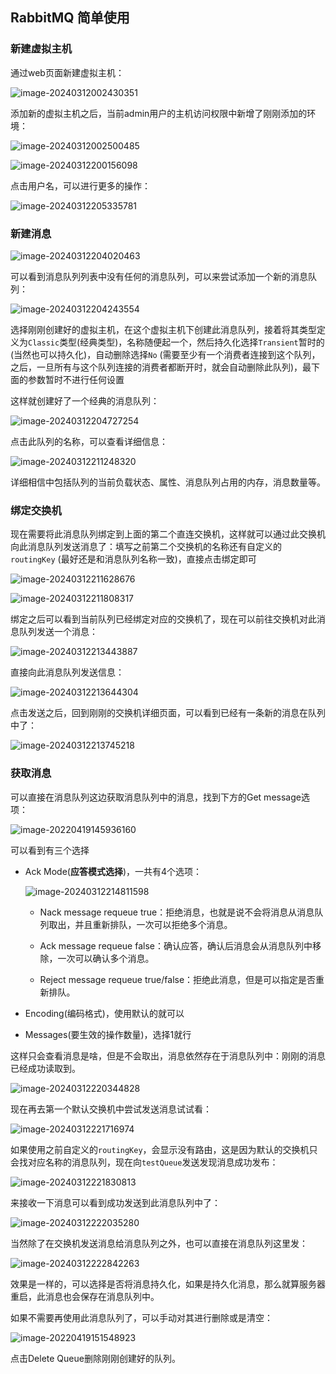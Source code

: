 ## RabbitMQ 简单使用

### 新建虚拟主机

通过web页面新建虚拟主机：

![image-20240312002430351](https://cdn.jsdelivr.net/gh/letengzz/tc2/img202403120025676.png)

添加新的虚拟主机之后，当前admin用户的主机访问权限中新增了刚刚添加的环境：

![image-20240312002500485](https://cdn.jsdelivr.net/gh/letengzz/tc2/img202403120025545.png)

![image-20240312200156098](https://cdn.jsdelivr.net/gh/letengzz/tc2/img202403122001504.png)

点击用户名，可以进行更多的操作：

![image-20240312205335781](https://cdn.jsdelivr.net/gh/letengzz/tc2/img202403122053064.png)

### 新建消息

![image-20240312204020463](https://cdn.jsdelivr.net/gh/letengzz/tc2/img202403122040470.png)

可以看到消息队列列表中没有任何的消息队列，可以来尝试添加一个新的消息队列：

![image-20240312204243554](https://cdn.jsdelivr.net/gh/letengzz/tc2/img202403122042477.png)

选择刚刚创建好的虚拟主机，在这个虚拟主机下创建此消息队列，接着将其类型定义为`Classic`类型(经典类型)，名称随便起一个，然后持久化选择`Transient`暂时的(当然也可以持久化)，自动删除选择`No` (需要至少有一个消费者连接到这个队列，之后，一旦所有与这个队列连接的消费者都断开时，就会自动删除此队列)，最下面的参数暂时不进行任何设置

这样就创建好了一个经典的消息队列：

![image-20240312204727254](https://cdn.jsdelivr.net/gh/letengzz/tc2/img202403122047768.png)

点击此队列的名称，可以查看详细信息：

![image-20240312211248320](https://cdn.jsdelivr.net/gh/letengzz/tc2/img202403122112128.png)

详细相信中包括队列的当前负载状态、属性、消息队列占用的内存，消息数量等。

### 绑定交换机

现在需要将此消息队列绑定到上面的第二个直连交换机，这样就可以通过此交换机向此消息队列发送消息了：填写之前第二个交换机的名称还有自定义的`routingKey` (最好还是和消息队列名称一致)，直接点击绑定即可

![image-20240312211628676](https://cdn.jsdelivr.net/gh/letengzz/tc2/img202403122118404.png)

![image-20240312211808317](https://cdn.jsdelivr.net/gh/letengzz/tc2/img202403122118299.png)



绑定之后可以看到当前队列已经绑定对应的交换机了，现在可以前往交换机对此消息队列发送一个消息：

![image-20240312213443887](https://cdn.jsdelivr.net/gh/letengzz/tc2/img202403122134317.png)

直接向此消息队列发送信息：

![image-20240312213644304](https://cdn.jsdelivr.net/gh/letengzz/tc2/img202403130002912.png)

点击发送之后，回到刚刚的交换机详细页面，可以看到已经有一条新的消息在队列中了：

![image-20240312213745218](https://cdn.jsdelivr.net/gh/letengzz/tc2/img202403122137830.png)

### 获取消息

可以直接在消息队列这边获取消息队列中的消息，找到下方的Get message选项：

![image-20220419145936160](https://cdn.jsdelivr.net/gh/letengzz/tc2/img202403122144515.jpg)

可以看到有三个选择

- Ack Mode(**应答模式选择**)，一共有4个选项：

  ![image-20240312214811598](https://cdn.jsdelivr.net/gh/letengzz/tc2/img202403130003953.png)

  * Nack message requeue true：拒绝消息，也就是说不会将消息从消息队列取出，并且重新排队，一次可以拒绝多个消息。

  * Ack message requeue false：确认应答，确认后消息会从消息队列中移除，一次可以确认多个消息。

  * Reject message requeue true/false：拒绝此消息，但是可以指定是否重新排队。

- Encoding(编码格式)，使用默认的就可以
- Messages(要生效的操作数量)，选择1就行

这样只会查看消息是啥，但是不会取出，消息依然存在于消息队列中：刚刚的消息已经成功读取到。

![image-20240312220344828](https://cdn.jsdelivr.net/gh/letengzz/tc2/img202403130003425.png)

现在再去第一个默认交换机中尝试发送消息试试看：

![image-20240312221716974](https://cdn.jsdelivr.net/gh/letengzz/tc2/img202403130003947.png)

如果使用之前自定义的`routingKey`，会显示没有路由，这是因为默认的交换机只会找对应名称的消息队列，现在向`testQueue`发送发现消息成功发布：

![image-20240312221830813](https://cdn.jsdelivr.net/gh/letengzz/tc2/img202403130003187.png)

来接收一下消息可以看到成功发送到此消息队列中了：

![image-20240312222035280](https://cdn.jsdelivr.net/gh/letengzz/tc2/img202403130003421.png)

当然除了在交换机发送消息给消息队列之外，也可以直接在消息队列这里发：

![image-20240312222842263](https://cdn.jsdelivr.net/gh/letengzz/tc2/img202403130003441.png)

效果是一样的，可以选择是否将消息持久化，如果是持久化消息，那么就算服务器重启，此消息也会保存在消息队列中。

如果不需要再使用此消息队列了，可以手动对其进行删除或是清空：

![image-20220419151548923](https://cdn.jsdelivr.net/gh/letengzz/tc2/img202403130003966.jpg)

点击Delete Queue删除刚刚创建好的队列。
